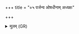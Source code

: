 +++
title = "०५ पर्जन्य ओषधीनाम् अध्यक्षः"

+++
<details><summary>मूलम् (GR)</summary>

पर्जन्य ओषधीनाम् अध्यक्षः ।  
(…) ॥ +++(see 15.7.1bcd)+++
</details>